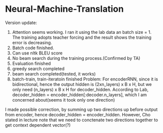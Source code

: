 # Neural-Machine-Translation
Version update:
1. Attention seems working. I ran it using the lab data an batch size = 1. The
   training adopts teacher forcing and the result shows the training error is
   decreasing.
2. Batch code finished. 
3. Can use nltk BLEU score
4. No beam search during the training process.(Confirmed by TA)
5. Evaluation finished
6. greedy search completed
7. beam search completed(tested, it works)
8. batch-train, train-iteratoin finished
Problem:
For encoderRNN, since it is bidirectional, hence the output hidden is
(2xn_layers) x B x H, but we only need (n_layers) x B x H for decoder_hidden.
According to Lab, decoder_hidden = encoder_hidden[:decoder.n_layers], which I am
concerned about(seems it took only one direction)

I made possible correction, by summing up two directions up before output from
encoder, hence decoder_hidden = encoder_hidden. However, Cho stated in lecture
note that we need to conctenate two directions together to get context dependent
vector(?)


